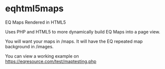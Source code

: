 # eqhtml5maps
EQ Maps Rendered in HTML5

Uses PHP and HTML5 to more dynamically build EQ Maps into a page view.

You will want your maps in /maps. It will have the EQ repeated map background in /images.

You can view a working example on https://eqresource.com/test/maptesting.php
